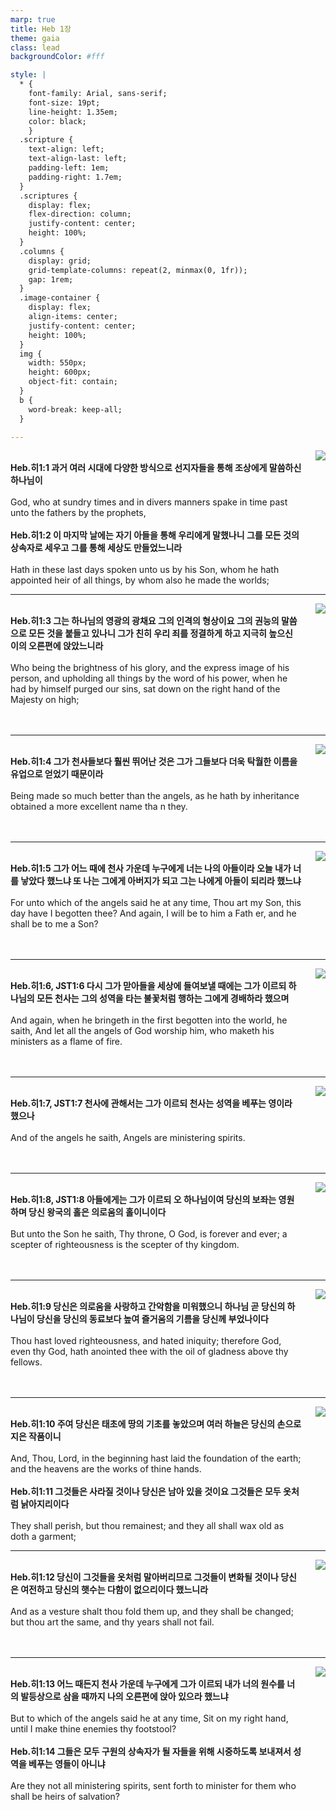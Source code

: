 ```yaml
---
marp: true
title: Heb 1장
theme: gaia
class: lead
backgroundColor: #fff

style: |
  * {
    font-family: Arial, sans-serif;
    font-size: 19pt;
    line-height: 1.35em;
    color: black;
    }
  .scripture {
    text-align: left;
    text-align-last: left;
    padding-left: 1em;
    padding-right: 1.7em;
  }
  .scriptures {
    display: flex;
    flex-direction: column;
    justify-content: center;
    height: 100%;
  }
  .columns {
    display: grid;
    grid-template-columns: repeat(2, minmax(0, 1fr));
    gap: 1rem;
  }
  .image-container {
    display: flex;
    align-items: center;
    justify-content: center;
    height: 100%;
  }
  img {
    width: 550px;
    height: 600px;
    object-fit: contain;
  }
  b {
    word-break: keep-all;
  }

---
```


<div class="columns">
  <div class="scriptures">
    <br>
    <div class="scripture">
      <b>Heb.히1:1 과거 여러 시대에 다양한 방식으로 선지자들을 통해 조상에게 말씀하신 하나님이 
      </b>
    </div>
    <br>
    <div class="scripture">God, who at sundry times and in divers manners spake in time past unto the fathers by the prophets, 
    </div>
    <br>
    <div class="scripture">
      <b>Heb.히1:2 이 마지막 날에는 자기 아들을 통해 우리에게 말했나니 그를 모든 것의 상속자로 세우고 그를 통해 세상도 만들었느니라 
      </b>
    </div>
    <br>
    <div class="scripture">Hath in these last days spoken unto us by his Son, whom he hath appointed heir of all things, by whom also he made the worlds; 
    </div>         
  </div>
  <div class="image-container">
    <img src='../../pictures/picture_162.jpg'>
  </div>
</div>

---

<div class="columns">
  <div class="scriptures">
    <br>
    <div class="scripture">
      <b>Heb.히1:3 그는 하나님의 영광의 광채요 그의 인격의 형상이요 그의 권능의 말씀으로 모든 것을 붙들고 있나니 그가 친히 우리 죄를 정결하게 하고 지극히 높으신 이의 오른편에 앉았느니라 
      </b>
    </div>
    <br>
    <div class="scripture">Who being the brightness of his glory, and the express image of his person, and upholding all things by the word of his power, when he had by himself purged our sins, sat down on the right hand of the Majesty on high; 
    </div>
    <br>
    <div class="scripture">
      <b>
      </b>
    </div>
    <br>
    <div class="scripture">
    </div>         
  </div>
  <div class="image-container">
    <img src='../../pictures/picture_122.jpg'>
  </div>
</div>

---

<div class="columns">
  <div class="scriptures">
    <br>
    <div class="scripture">
      <b>Heb.히1:4 그가 천사들보다 훨씬 뛰어난 것은 그가 그들보다 더욱 탁월한 이름을 유업으로 얻었기 때문이라 
      </b>
    </div>
    <br>
    <div class="scripture">Being made so much better than the angels, as he hath by inheritance obtained a more excellent name tha n they. 
    </div>
    <br>
    <div class="scripture">
      <b>
      </b>
    </div>
    <br>
    <div class="scripture">
    </div>         
  </div>
  <div class="image-container">
    <img src='../../pictures/picture_48.jpg'>
  </div>
</div>

---

<div class="columns">
  <div class="scriptures">
    <br>
    <div class="scripture">
      <b>Heb.히1:5 그가 어느 때에 천사 가운데 누구에게 너는 나의 아들이라 오늘 내가 너를 낳았다 했느냐 또 나는 그에게 아버지가 되고 그는 나에게 아들이 되리라 했느냐 
      </b>
    </div>
    <br>
    <div class="scripture">For unto which of the angels said he at any time, Thou art my Son, this day have I begotten thee? And again, I will be to him a Fath er, and he shall be to me a Son? 
    </div>
    <br>
    <div class="scripture">
      <b>
      </b>
    </div>
    <br>
    <div class="scripture">
    </div>         
  </div>
  <div class="image-container">
    <img src='../../pictures/picture_177.jpg'>
  </div>
</div>

---

<div class="columns">
  <div class="scriptures">
    <br>
    <div class="scripture">
      <b>Heb.히1:6, JST1:6 다시 그가 맏아들을 세상에 들여보낼 때에는 그가 이르되 하나님의 모든 천사는 그의 성역을 타는 불꽃처럼 행하는 그에게 경배하라 했으며 
      </b>
    </div>
    <br>
    <div class="scripture">And again, when he bringeth in the first begotten into the world, he saith, And let all the angels of God worship him, who maketh his ministers as a flame of fire. 
    </div>
    <br>
    <div class="scripture">
      <b>
      </b>
    </div>
    <br>
    <div class="scripture">
    </div>         
  </div>
  <div class="image-container">
    <img src='../../pictures/picture_1.jpg'>
  </div>
</div>

---

<div class="columns">
  <div class="scriptures">
    <br>
    <div class="scripture">
      <b>Heb.히1:7, JST1:7 천사에 관해서는 그가 이르되 천사는 성역을 베푸는 영이라 했으나  
      </b>
    </div>
    <br>
    <div class="scripture">And of the angels he saith, Angels are ministering spirits. 
    </div>
    <br>
    <div class="scripture">
      <b> 
      </b>
    </div>
    <br>
    <div class="scripture">
    </div>         
  </div>
  <div class="image-container">
    <img src='../../pictures/picture_9.jpg'>
  </div>
</div>


---

<div class="columns">
  <div class="scriptures">
    <br>
    <div class="scripture">
      <b>Heb.히1:8, JST1:8 아들에게는 그가 이르되 오 하나님이여 당신의 보좌는 영원하며 당신 왕국의 홀은 의로움의 홀이니이다 
      </b>
    </div>
    <br>
    <div class="scripture">But unto the Son he saith, Thy throne, O God, is forever and ever; a scepter of righteousness is the scepter of thy kingdom. 
    </div>
    <br>
    <div class="scripture">
      <b>
      </b>
    </div>
    <br>
    <div class="scripture">
    </div>         
  </div>
  <div class="image-container">
    <img src='../../pictures/picture_168.jpg'>
  </div>
</div>

---

<div class="columns">
  <div class="scriptures">
    <br>
    <div class="scripture">
      <b>Heb.히1:9 당신은 의로움을 사랑하고 간악함을 미워했으니 하나님 곧 당신의 하나님이 당신을 당신의 동료보다 높여 즐거움의 기름을 당신께 부었나이다 
      </b>
    </div>
    <br>
    <div class="scripture">Thou hast loved righteousness, and hated iniquity; therefore God, even thy God, hath anointed thee with the oil of gladness above thy fellows. 
    </div>
    <br>
    <div class="scripture">
      <b>
      </b>
    </div>
    <br>
    <div class="scripture">
    </div>         
  </div>
  <div class="image-container">
    <img src='../../pictures/picture_86.jpg'>
  </div>
</div>

---

<div class="columns">
  <div class="scriptures">
    <br>
    <div class="scripture">
      <b>Heb.히1:10 주여 당신은 태초에 땅의 기초를 놓았으며 여러 하늘은 당신의 손으로 지은 작품이니 
      </b>
    </div>
    <br>
    <div class="scripture">And, Thou, Lord, in the beginning hast laid the foundation of the earth; and the heavens are the works of thine hands. 
    </div>
    <br>
    <div class="scripture">
      <b>Heb.히1:11 그것들은 사라질 것이나 당신은 남아 있을 것이요 그것들은 모두 옷처럼 낡아지리이다 
      </b>
    </div>
    <br>
    <div class="scripture">They shall perish, but thou remainest; and they all shall wax old as doth a garment; 
    </div>         
  </div>
  <div class="image-container">
    <img src='../../pictures/picture_111.jpg'>
  </div>
</div>

---

<div class="columns">
  <div class="scriptures">
    <br>
    <div class="scripture">
      <b>Heb.히1:12 당신이 그것들을 옷처럼 말아버리므로 그것들이 변화될 것이나 당신은 여전하고 당신의 햇수는 다함이 없으리이다 했느니라 
      </b>
    </div>
    <br>
    <div class="scripture">And as a vesture shalt thou fold them up, and they shall be changed; but thou art the same, and thy years shall not fail. 
    </div>
    <br>
    <div class="scripture">
      <b>
      </b>
    </div>
    <br>
    <div class="scripture">
    </div>         
  </div>
  <div class="image-container">
    <img src='../../pictures/picture_145.jpg'>
  </div>
</div>

---

<div class="columns">
  <div class="scriptures">
    <br>
    <div class="scripture">
      <b>Heb.히1:13 어느 때든지 천사 가운데 누구에게 그가 이르되 내가 너의 원수를 너의 발등상으로 삼을 때까지 나의 오른편에 앉아 있으라 했느냐 
      </b>
    </div>
    <br>
    <div class="scripture">But to which of the angels said he at any time, Sit on my right hand, until I make thine enemies thy footstool? 
    </div>
    <br>
    <div class="scripture">
      <b>Heb.히1:14 그들은 모두 구원의 상속자가 될 자들을 위해 시중하도록 보내져서 성역을 베푸는 영들이 아니냐 
      </b>
    </div>
    <br>
    <div class="scripture">Are they not all ministering spirits, sent forth to minister for them who shall be heirs of salvation?
    </div>         
  </div>
  <div class="image-container">
    <img src='../../pictures/picture_154.jpg'>
  </div>
</div>

